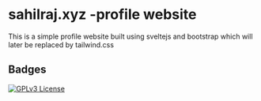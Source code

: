
# sahilraj.xyz -profile website

This is a simple profile website built using sveltejs and bootstrap which will later be replaced by tailwind.css


## Badges

[![GPLv3 License](https://img.shields.io/badge/License-GPL%20v3-yellow.svg)](https://opensource.org/licenses/)


